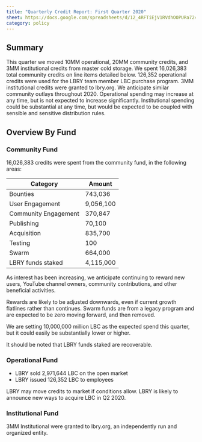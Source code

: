 ```yaml
---
title: "Quarterly Credit Report: First Quarter 2020"
sheet: https://docs.google.com/spreadsheets/d/12_4RFTiEjV1RVdhOOPURa724ZSS8RDBxfnn8MiOvEDQ/edit?usp=sharing
category: policy
---
```

## Summary
This quarter we moved 10MM operational, 20MM community credits, and 3MM institutional credits from master cold storage.  We spent 16,026,383 total community credits on line items detailed below. 126,352 operational credits were used for the LBRY team member LBC purchase program. 3MM institutional credits were granted to lbry.org. We anticipate similar community outlays throughout 2020.  Operational spending may increase at any time, but is not expected to increase significantly. Institutional spending could be substantial at any time, but would be expected to be coupled with sensible and sensitive distribution rules.

## Overview By Fund

### Community Fund

16,026,383 credits were spent from the community fund, in the following areas:

| Category | Amount |
|---|---|
| Bounties | 743,036 |
| User Engagement | 9,056,100 |
| Community Engagement | 370,847 |
| Publishing | 70,100 |
| Acquisition | 835,700 |
| Testing | 100 |
| Swarm | 664,000 |
| LBRY funds staked | 4,115,000 |

As interest has been increasing, we anticipate continuing to reward new users, YouTube channel owners, community contributions, and other beneficial activities. 

Rewards are likely to be adjusted downwards, even if current growth flatlines rather than continues. Swarm funds are from a legacy program and are expected to be zero moving forward, and then removed.

We are setting 10,000,000 million LBC as the expected spend this quarter, but it could easily be substantially lower or higher.

It should be noted that LBRY funds staked are recoverable.

### Operational Fund

* LBRY sold 2,971,644 LBC on the open market
* LBRY issued 126,352 LBC to employees

LBRY may move credits to market if conditions allow. LBRY is likely to announce new ways to acquire LBC in Q2 2020.

### Institutional Fund

3MM Institutional were granted to lbry.org, an independently run and organized entity.
